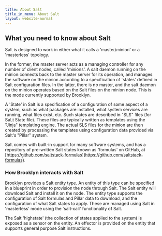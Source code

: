 ```yaml
---
title: About Salt
title_in_menu: About Salt
layout: website-normal
---
```


## What you need to know about Salt

Salt is designed to work in either what it calls a 'master/minion' or a 'masterless' topology.
 
In the former, the master server acts as a managing controller for any number of client nodes, called 'minions'. 
A salt daemon running on the minion connects back to the master server for its operation, and manages the software on 
the minion according to a specification of 'states' defined in Salt configuration files.  In the latter, there is no 
master, and the salt daemon on the minion operates based on the Salt files on the minion node.  This is the mode 
currently supported by Brooklyn.

A 'State' in Salt is a specification of a configuration of some aspect of a system, such as what packages are installed,
what system services are running, what files exist, etc.  Such states are described in "SLS" files (for SaLt State 
file). These files are typically written as templates using the "Jinja" templating engine.  The actual SLS files for the
minion are then created by processing the templates using configuration data provided via Salt's "Pillar" system.

Salt comes with built-in support for many software systems, and has a repository of pre-written Salt states known as 
'formulas' on GitHub, at [https://github.com/saltstack-formulas](https://github.com/saltstack-formulas).

### How Brooklyn interacts with Salt

Brooklyn provides a Salt entity type. An entity of this type can be specified in a blueprint in order to provision the 
node through Salt. The Salt entity will download Salt and install it on the node. The entity type supports the 
configuration of Salt formulas and Pillar data to download, and the configuration of what Salt states to apply. 
These are managed using Salt in 'masterless' mode using the 'salt-call' functionality of Salt.

The Salt 'highstate' (the collection of states applied to the system) is exposed as a sensor on the entity.  An effector
 is provided on the entity that supports general purpose Salt instructions.




